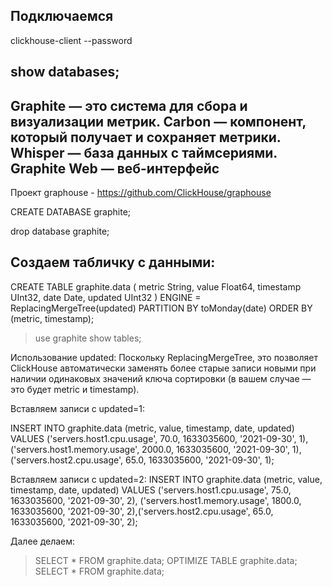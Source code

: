 ## Подключаемся

clickhouse-client --password

show databases;
----------
Graphite — это система для сбора и визуализации метрик.
Carbon — компонент, который получает и сохраняет метрики.
Whisper — база данных с таймсериями.
Graphite Web — веб-интерфейс
----------
Проект graphouse - https://github.com/ClickHouse/graphouse

CREATE DATABASE graphite;

drop database graphite;

## Создаем табличку с данными:

CREATE TABLE graphite.data ( 
metric String, 
value Float64, 
timestamp UInt32, 
date Date, 
updated UInt32 ) 
ENGINE = ReplacingMergeTree(updated) 
PARTITION BY toMonday(date) 
ORDER BY (metric, timestamp);

> use graphite
> show tables;

Использование updated: 
Поскольку  ReplacingMergeTree, это позволяет ClickHouse автоматически 
заменять более старые записи новыми при наличии одинаковых значений 
ключа сортировки (в вашем случае — это будет metric и timestamp).

Вставляем записи с updated=1:

INSERT INTO graphite.data (metric, value, timestamp, date, updated) VALUES
 ('servers.host1.cpu.usage', 70.0, 1633035600, '2021-09-30', 1), ('servers.host1.memory.usage', 2000.0, 1633035600, '2021-09-30', 1), 
('servers.host2.cpu.usage', 65.0, 1633035600, '2021-09-30', 1);

Вставляем записи с updated=2:
INSERT INTO graphite.data (metric, value, timestamp, date, updated) VALUES
('servers.host1.cpu.usage', 75.0, 1633035600, '2021-09-30', 2),  ('servers.host1.memory.usage', 1800.0, 1633035600, '2021-09-30', 2),('servers.host2.cpu.usage', 65.0, 1633035600, '2021-09-30', 2); 

Далее делаем:
> SELECT * FROM graphite.data;
> OPTIMIZE TABLE graphite.data;
> SELECT * FROM graphite.data;
